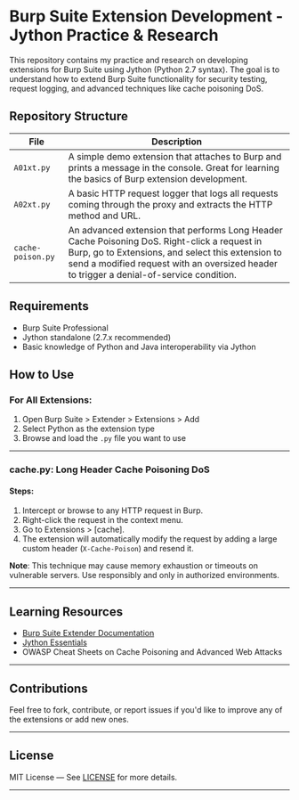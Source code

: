 # Burp Suite Extension Development - Jython Practice & Research

This repository contains my practice and research on developing extensions for Burp Suite using Jython (Python 2.7 syntax). The goal is to understand how to extend Burp Suite functionality for security testing, request logging, and advanced techniques like cache poisoning DoS.

## Repository Structure

| File         | Description |
|--------------|-------------|
| `A01xt.py`   | A simple demo extension that attaches to Burp and prints a message in the console. Great for learning the basics of Burp extension development. |
| `A02xt.py`   | A basic HTTP request logger that logs all requests coming through the proxy and extracts the HTTP method and URL. |
| `cache-poison.py`   | An advanced extension that performs Long Header Cache Poisoning DoS. Right-click a request in Burp, go to Extensions, and select this extension to send a modified request with an oversized header to trigger a denial-of-service condition. |

## Requirements

- Burp Suite Professional
- Jython standalone (2.7.x recommended)
- Basic knowledge of Python and Java interoperability via Jython

## How to Use

### For All Extensions:
1. Open Burp Suite > Extender > Extensions > Add
2. Select Python as the extension type
3. Browse and load the `.py` file you want to use

---

### cache.py: Long Header Cache Poisoning DoS
#### Steps:
1. Intercept or browse to any HTTP request in Burp.
2. Right-click the request in the context menu.
3. Go to Extensions > [cache].
4. The extension will automatically modify the request by adding a large custom header (`X-Cache-Poison`) and resend it.

**Note**: This technique may cause memory exhaustion or timeouts on vulnerable servers. Use responsibly and only in authorized environments.

---

## Learning Resources

- [Burp Suite Extender Documentation](https://portswigger.net/burp/extensibility)
- [Jython Essentials](https://jython.readthedocs.io/en/latest/)
- OWASP Cheat Sheets on Cache Poisoning and Advanced Web Attacks

---

## Contributions

Feel free to fork, contribute, or report issues if you'd like to improve any of the extensions or add new ones.

---

## License

MIT License — See [LICENSE](LICENSE) for more details.

--- 
